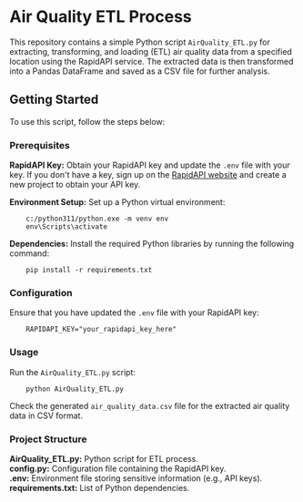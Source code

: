 # Air Quality ETL Process  

This repository contains a simple Python script `AirQuality_ETL.py` for extracting, transforming, and loading (ETL) air quality data from a specified location using the RapidAPI service. The extracted data is then transformed into a Pandas DataFrame and saved as a CSV file for further analysis.  

## Getting Started  

To use this script, follow the steps below:  

### Prerequisites  

**RapidAPI Key:** Obtain your RapidAPI key and update the `.env` file with your key. If you don't have a key, sign up on the [RapidAPI website](https://rapidapi.com/hub) and create a new project to obtain your API key.  


**Environment Setup:** Set up a Python virtual environment:  

        c:/python311/python.exe -m venv env
        env\Scripts\activate

**Dependencies:** Install the required Python libraries by running the following command:  

        pip install -r requirements.txt  
### Configuration  

Ensure that you have updated the `.env` file with your RapidAPI key:  

        RAPIDAPI_KEY="your_rapidapi_key_here"  
        
### Usage  

Run the `AirQuality_ETL.py` script:  

        python AirQuality_ETL.py  

Check the generated `air_quality_data.csv` file for the extracted air quality data in CSV format.  


### Project Structure  

**AirQuality_ETL.py:** Python script for ETL process.  
**config.py:** Configuration file containing the RapidAPI key.  
**.env:** Environment file storing sensitive information (e.g., API keys).  
**requirements.txt:** List of Python dependencies.  
